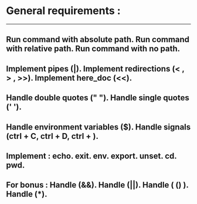 # General requirements :
----------------------------------------------------------------------
Run command with absolute path.
Run command with relative path.
Run command with no path.
----------------------------------------------------------------------
Implement pipes (|).
Implement redirections (< , > , >>).
Implement here_doc (<<).
----------------------------------------------------------------------
Handle double quotes (" ").
Handle single quotes (' ').
----------------------------------------------------------------------
Handle environment variables ($).
Handle signals (ctrl + C, ctrl + D, ctrl + \).
----------------------------------------------------------------------
Implement :
echo.
exit.
env.
export.
unset.
cd.
pwd.
----------------------------------------------------------------------
For bonus :
Handle (&&).
Handle (||).
Handle ( () ).
Handle (*).
----------------------------------------------------------------------
